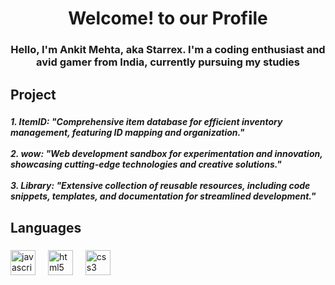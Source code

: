 <h1 align="center">Welcome! to our Profile</h1>

###

<p align="left"></p>

###

<h3 align="center">Hello, I'm Ankit Mehta, aka Starrex. I'm a coding enthusiast and avid gamer from India, currently pursuing my studies</h6>

###

<h2 align="left">Project</h2>

###

<h5 align="left">1. ItemID: "Comprehensive item database for efficient inventory management, featuring ID mapping and organization."<br><br>2. wow: "Web development sandbox for experimentation and innovation, showcasing cutting-edge technologies and creative solutions."<br><br>3. Library: "Extensive collection of reusable resources, including code snippets, templates, and documentation for streamlined development."</p>

###

<h2 align="left">Languages</h2>

###

<div align="left">
  <img src="https://cdn.jsdelivr.net/gh/devicons/devicon/icons/javascript/javascript-original.svg" height="40" alt="javascript logo"  />
  <img width="12" />
  <img src="https://cdn.jsdelivr.net/gh/devicons/devicon/icons/html5/html5-plain.svg" height="40" alt="html5 logo"  />
  <img width="12" />
  <img src="https://cdn.jsdelivr.net/gh/devicons/devicon/icons/css3/css3-plain.svg" height="40" alt="css3 logo"  />
</div>

###
